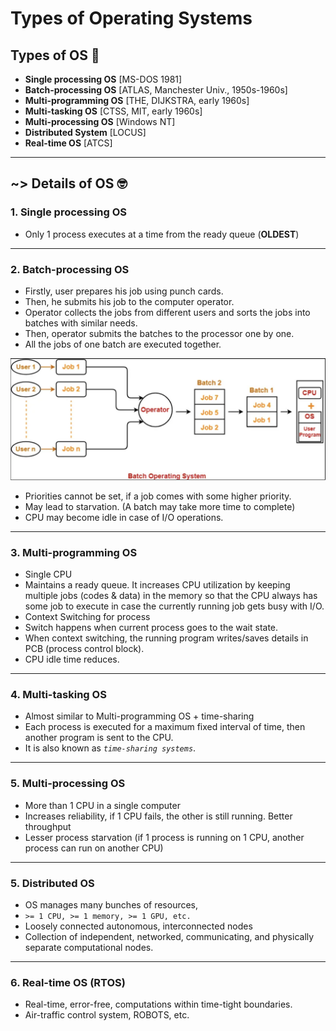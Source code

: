 # Types of Operating Systems

## Types of OS 🎉

- **Single processing OS** [MS-DOS 1981]
- **Batch-processing OS** [ATLAS, Manchester Univ., 1950s-1960s]
- **Multi-programming OS** [THE, DIJKSTRA, early 1960s]
- **Multi-tasking OS** [CTSS, MIT, early 1960s]
- **Multi-processing OS** [Windows NT]
- **Distributed System** [LOCUS]
- **Real-time OS** [ATCS]

---

## ~> Details of OS 🤓

### **1. Single processing OS**
- Only 1 process executes at a time from the ready queue (**OLDEST**)

---

### **2. Batch-processing OS**
- Firstly, user prepares his job using punch cards.
- Then, he submits his job to the computer operator.
- Operator collects the jobs from different users and sorts the jobs into batches with similar needs.
- Then, operator submits the batches to the processor one by one.
- All the jobs of one batch are executed together.

![batch os](../../../images/os/batch-os.png)

- Priorities cannot be set, if a job comes with some higher priority.
- May lead to starvation. (A batch may take more time to complete)
- CPU may become idle in case of I/O operations.

---

### **3. Multi-programming OS**
- Single CPU
- Maintains a ready queue. It increases CPU utilization by keeping multiple jobs (codes & data) in the memory so that the CPU always has some job to execute in case the currently running job gets busy with I/O.
- Context Switching for process
- Switch happens when current process goes to the wait state.
- When context switching, the running program writes/saves details in PCB (process control block).
- CPU idle time reduces.

---

### **4. Multi-tasking OS**
- Almost similar to Multi-programming OS + time-sharing
- Each process is executed for a maximum fixed interval of time, then another program is sent to the CPU.
- It is also known as *`time-sharing systems`*.

---

### **5. Multi-processing OS**
- More than 1 CPU in a single computer
- Increases reliability, if 1 CPU fails, the other is still running.
Better throughput
- Lesser process starvation (if 1 process is running on 1 CPU, another process can run on another CPU)

---

### **5. Distributed OS**
- OS manages many bunches of resources,
- `>= 1 CPU, >= 1 memory, >= 1 GPU, etc.`
- Loosely connected autonomous, interconnected nodes
- Collection of independent, networked, communicating, and physically separate computational nodes.

---

### **6. Real-time OS (RTOS)**
- Real-time, error-free, computations within time-tight boundaries.
- Air-traffic control system, ROBOTS, etc.




